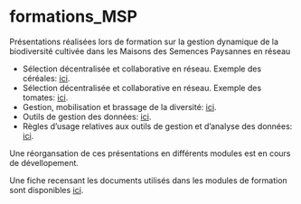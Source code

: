 # formations_MSP
Présentations réalisées lors de formation sur la gestion dynamique de la biodiversité cultivée dans les
Maisons des Semences Paysannes en réseau

- Sélection décentralisée et collaborative en réseau. Exemple des céréales: [ici](https://github.com/priviere/formations_MSP/releases/download/v1/formation_A_presentation_cereales.pdf).
- Sélection décentralisée et collaborative en réseau. Exemple des tomates: [ici](https://github.com/priviere/formations_MSP/releases/download/v1/formation_A_presentation_tomates.pdf).
- Gestion, mobilisation et brassage de la diversité: [ici](https://github.com/priviere/formations_MSP/releases/download/v1/formation_B_presentation.pdf).
- Outils de gestion des données: [ici](https://github.com/priviere/formations_MSP/releases/download/v1/formation_F_presentation.pdf).
- Règles d’usage relatives aux outils de gestion et d’analyse des données: [ici](https://github.com/priviere/formations_MSP/releases/download/v1/formation_Ib_presentation.pdf).

Une réorgansation de ces présentations en différents modules est en cours de dévellopement.

Une fiche recensant les documents utilisés dans les modules de formation sont disponibles [ici](https://priviere.github.io/module_figures_images_photos/).




